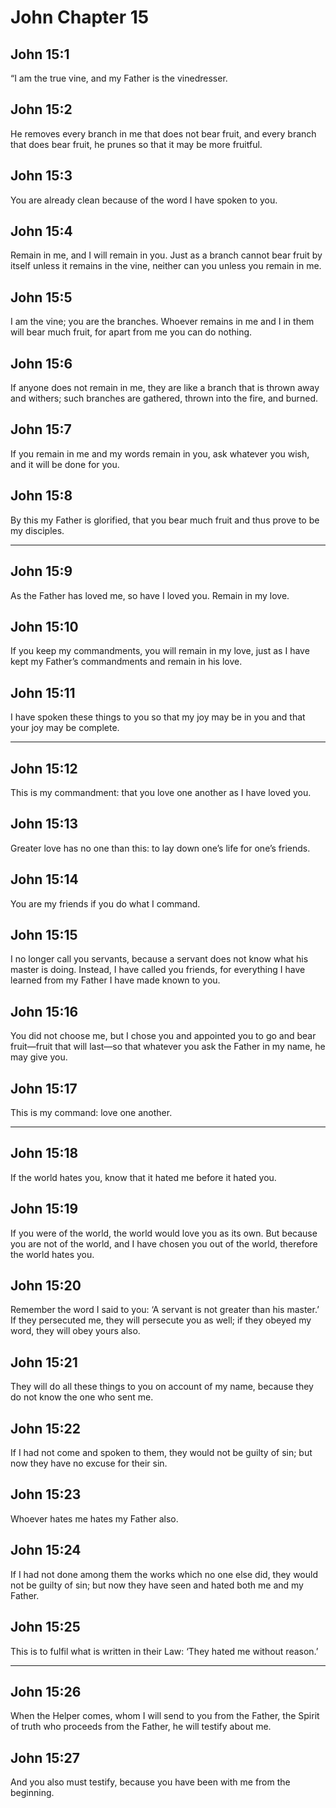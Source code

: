 # John Chapter 15

## John 15:1

“I am the true vine, and my Father is the vinedresser.

## John 15:2

He removes every branch in me that does not bear fruit, and every branch that does bear fruit, he prunes so that it may be more fruitful.

## John 15:3

You are already clean because of the word I have spoken to you.

## John 15:4

Remain in me, and I will remain in you. Just as a branch cannot bear fruit by itself unless it remains in the vine, neither can you unless you remain in me.

## John 15:5

I am the vine; you are the branches. Whoever remains in me and I in them will bear much fruit, for apart from me you can do nothing.

## John 15:6

If anyone does not remain in me, they are like a branch that is thrown away and withers; such branches are gathered, thrown into the fire, and burned.

## John 15:7

If you remain in me and my words remain in you, ask whatever you wish, and it will be done for you.

## John 15:8

By this my Father is glorified, that you bear much fruit and thus prove to be my disciples.

---

## John 15:9

As the Father has loved me, so have I loved you. Remain in my love.

## John 15:10

If you keep my commandments, you will remain in my love, just as I have kept my Father’s commandments and remain in his love.

## John 15:11

I have spoken these things to you so that my joy may be in you and that your joy may be complete.

---

## John 15:12

This is my commandment: that you love one another as I have loved you.

## John 15:13

Greater love has no one than this: to lay down one’s life for one’s friends.

## John 15:14

You are my friends if you do what I command.

## John 15:15

I no longer call you servants, because a servant does not know what his master is doing. Instead, I have called you friends, for everything I have learned from my Father I have made known to you.

## John 15:16

You did not choose me, but I chose you and appointed you to go and bear fruit—fruit that will last—so that whatever you ask the Father in my name, he may give you.

## John 15:17

This is my command: love one another.

---

## John 15:18

If the world hates you, know that it hated me before it hated you.

## John 15:19

If you were of the world, the world would love you as its own. But because you are not of the world, and I have chosen you out of the world, therefore the world hates you.

## John 15:20

Remember the word I said to you: ‘A servant is not greater than his master.’ If they persecuted me, they will persecute you as well; if they obeyed my word, they will obey yours also.

## John 15:21

They will do all these things to you on account of my name, because they do not know the one who sent me.

## John 15:22

If I had not come and spoken to them, they would not be guilty of sin; but now they have no excuse for their sin.

## John 15:23

Whoever hates me hates my Father also.

## John 15:24

If I had not done among them the works which no one else did, they would not be guilty of sin; but now they have seen and hated both me and my Father.

## John 15:25

This is to fulfil what is written in their Law: ‘They hated me without reason.’

---

## John 15:26

When the Helper comes, whom I will send to you from the Father, the Spirit of truth who proceeds from the Father, he will testify about me.

## John 15:27

And you also must testify, because you have been with me from the beginning.
